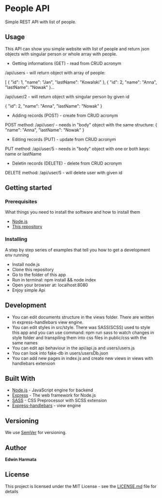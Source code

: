 # People API

Simple REST API with list of people.

## Usage 

This API can show you simple website with list of people and return json objects with singular person or whole array with people.

- Getting informations (GET) - read from CRUD acronym

/api/users - will return object with array of people:

[
{
"id": 1,
"name": "Jan",
"lastName": "Kowalski"
},
{
"id": 2,
"name": "Anna",
"lastName": "Nowak"
}...

/api/user/2 - will return object with singular person by given id

{
"id": 2,
"name": "Anna",
"lastName": "Nowak"
}

- Adding records (POST) - create from CRUD acronym

POST method: /api/user/ - needs in "body" object with the same structure:
{
"name": "Anna",
"lastName": "Nowak"
}

- Editing records (PUT) - update from CRUD acronym

PUT method: /api/user/5 - needs in "body" object with one or both keys: name or lastName

- Deletin records (DELETE) - delete from CRUD acronym

DELETE method: /api/user/5 - will delete user with given id

## Getting started


### Prerequisites

What things you need to install the software and how to install them

- [Node.js](https://nodejs.org/en/)
- [This repository](https://github.com/Ebi2626/peopleApi/)

### Installing

A step by step series of examples that tell you how to get a development env running

- Install node.js
- Clone this repository
- Go to the folder of this app
- Run in terminal: npm install && node index
- Open your browser at: localhost:8080
- Enjoy simple Api

## Development

- You can edit documents structure in the views folder. There are written in express-handlebars view engine.
- You can edit styles in src/style. There was SASS(SCSS) used to style this app and you can use command: npm run sass to watch changes in style folder and transpiling them into css files in public/css with the same names
- You can edit api behaviour in the api/api.js and users/users.js
- You can look into fake-db in users/usersDb.json
- You can add new pages in index.js and create new views in views with handlebars extension

## Built With

- [Node.js](https://nodejs.org/en/) - JavaScript engine for backend
- [Express](https://expressjs.com/) - The web framework for Node.js
- [SASS](https://sass-lang.com/) - CSS Preprocessor with SCSS extension
- [Express-handlebars](https://www.npmjs.com/package/express-handlebars) - view engine

## Versioning

We use [SemVer](http://semver.org/) for versioning. 

## Author

**Edwin Harmata**

## License

This project is licensed under the MIT License - see the [LICENSE.md](LICENSE.md) file for details
